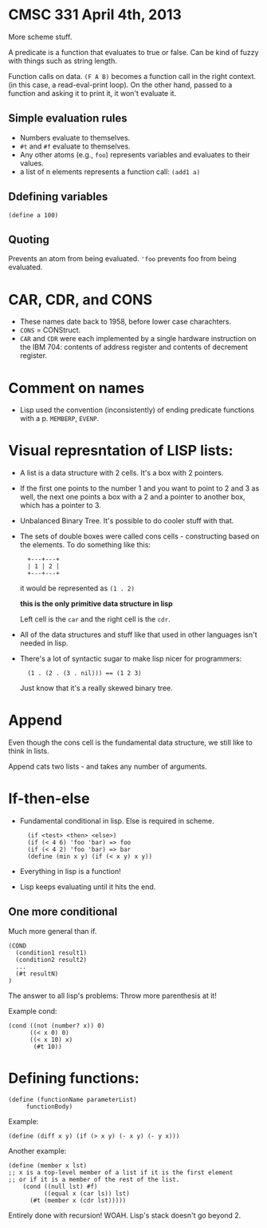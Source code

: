 <link href="github.css" rel="stylesheet"></link>
<title>CMSC 331 Notes 4/4/13</title> 


CMSC 331 April 4th, 2013
========================
More scheme stuff. 

A predicate is a function that evaluates to true or false. Can be kind of
fuzzy with things such as string length. 

Function calls on data. `(F A B)` becomes a function call in the right
context. (in this case, a read-eval-print loop). On the other hand, passed
to a function and asking it to print it, it won't evaluate it. 

Simple evaluation rules 
-----------------------
* Numbers evaluate to themselves. 
* `#t` and `#f` evaluate to themselves. 
* Any other atoms (e.g., `foo`) represents variables and evaluates to their
  values. 
* a list of n elements represents a function call: `(add1 a)`

Ddefining variables
-------------------
`(define a 100)` 

Quoting
-------
Prevents an atom from being evaluated. `'foo` prevents foo from being
evaluated. 

CAR, CDR, and CONS
==================
* These names date back to 1958, before lower case charachters. 
* `CONS` = CONStruct. 
* `CAR` and `CDR` were each implemented by a single hardware instruction on
  the IBM 704: contents of address register and contents of decrement
  register. 

Comment on names
================
* Lisp used the convention (inconsistently) of ending predicate functions
  with a p. `MEMBERP`, `EVENP`. 

Visual represntation of LISP lists: 
===================================
* A list is a data structure with 2 cells. It's a box with 2 pointers. 
* If the first one points to the number 1 and you want to point to 2 and 3
  as well, the next one points a box with a 2 and a pointer to another box,
  which has a pointer to 3. 
* Unbalanced Binary Tree. It's possible to do cooler stuff with that. 
* The sets of double boxes were called cons cells - constructing based on
  the elements. To do something like this: 

        +---+---+ 
        | 1 | 2 | 
        +---+---+

  it would be represented as `(1 . 2)` 

  **this is the only primitive data structure in lisp**

  Left cell is the `car` and the right cell is the `cdr`. 

* All of the data structures and stuff like that used in other languages
  isn't needed in lisp. 

* There's a lot of syntactic sugar to make lisp nicer for programmers: 

        (1 . (2 . (3 . nil))) == (1 2 3) 

    Just know that it's a really skewed binary tree. 

Append
======
Even though the cons cell is the fundamental data structure, we still like
to think in lists. 

Append cats two lists - and takes any number of arguments. 

If-then-else
============
* Fundamental conditional in lisp. Else is required in scheme. 

        (if <test> <then> <else>)
        (if (< 4 6) 'foo 'bar) => foo
        (if (< 4 2) 'foo 'bar) => bar
        (define (min x y) (if (< x y) x y))

* Everything in lisp is a function! 
* Lisp keeps evaluating until it hits the end. 

One more conditional
--------------------
Much more general than if.

    (COND
      (condition1 result1) 
      (condition2 result2)
      ...
      (#t resultN)
    )

The answer to all lisp's problems: Throw more parenthesis at it! 

Example cond: 

    (cond ((not (number? x)) 0)
          ((< x 0) 0) 
          ((< x 10) x) 
           (#t 10))

Defining functions: 
===================
    (define (functionName parameterList)
         functionBody)

Example: 

    (define (diff x y) (if (> x y) (- x y) (- y x)))

Another example: 

    (define (member x lst) 
    ;; x is a top-level member of a list if it is the first element
    ;; or if it is a member of the rest of the list. 
        (cond ((null lst) #f) 
              ((equal x (car ls)) lst)
	      (#t (member x (cdr lst)))))

Entirely done with recursion! WOAH. Lisp's stack doesn't go beyond 2. 
